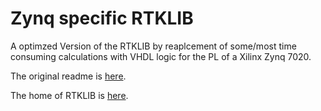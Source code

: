 # Zynq specific RTKLIB

A optimzed Version of the RTKLIB by reaplcement of some/most time consuming calculations with VHDL logic for the PL of a Xilinx Zynq 7020. 

The original readme is [here](readme.txt).

The home of RTKLIB is [here](http://www.rtklib.com).
